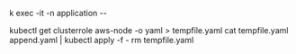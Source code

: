 k exec -it -n application <name of pod a> -- <curl ip of pod b>

kubectl get clusterrole aws-node -o yaml > tempfile.yaml
cat tempfile.yaml append.yaml | kubectl apply -f -
rm tempfile.yaml

